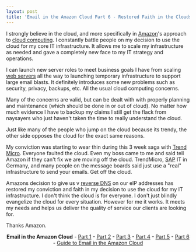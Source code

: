 ```yaml
---
layout: post
title: 'Email in the Amazon Cloud Part 6 - Restored Faith in the Clouds'
---
```

I strongly believe in the cloud, and more specifically in <a class="zem_slink" title="Amazon" rel="homepage" href="http://amazon.com/">Amazon</a>'s approach to <a class="zem_slink" title="Cloud Computing" rel="wikinvest" href="http://www.wikinvest.com/concept/Cloud_Computing">cloud computing</a>. I constantly battle people on my decision to use the cloud for my core IT infrastructure. It allows me to scale my infrastructure as needed and gave a completely new face to my IT strategy and operations.<p></p>
I can launch new server roles to meet business goals I have from scaling <a class="zem_slink" title="Web server" rel="wikipedia" href="http://en.wikipedia.org/wiki/Web_server">web servers</a> all the way to launching temporary infrastructure to support large email blasts. It definitely introduces some new problems such as security, privacy, backups, etc. All the usual cloud computing concerns.<p></p>
Many of the concerns are valid, but can be dealt with with properly planning and maintenance (which should be done in or out of cloud). No matter how much evidence I have to backup my claims I still get the flack from naysayers who just haven't taken the time to really understand the cloud.<p></p>
Just like many of the people who jump on the cloud because its trendy, the other side opposes the cloud for the exact same reasons.<p></p>
My conviction was starting to wear thin during this 3 week saga with <a class="zem_slink" title="Trend Micro" rel="homepage" href="http://www.trendmicro.com">Trend Micro</a>. Everyone faulted the cloud. Even my boss came to me and said tell Amazon if they can't fix we are moving off the cloud. TrendMicro, <a class="zem_slink" title="FWB: SAP" rel="stockexchange" href="http://finance.yahoo.com/q?s=SAP.F">SAP</a> IT in Germany, and many people on the message boards said just use a "real" infrastructure to send your emails. Get off the cloud.<p></p>
Amazons decision to give us v <a class="zem_slink" title="Reverse DNS lookup" rel="wikipedia" href="http://en.wikipedia.org/wiki/Reverse_DNS_lookup">reverse DNS</a> on our eIP addresses has restored my conviction and faith in my decision to use the cloud for my IT infrastructure. I don't think the cloud is for everyone. I don't just blindly evangelize the cloud for every situation. However for me it works. It meets my needs and helps us deliver the quality of service our clients are looking for.<p></p>
Thanks Amazon.
<p style="text-align: center;"><strong>Email in the Amazon Cloud</strong> - <a href="../?p=1095">Part 1</a> - <a href="../?p=1098">Part 2</a> - <a href="../?p=1100">Part 3</a> - <a href="../?p=1102">Part 4</a> - <a href="../?p=1104">Part 5</a> - <a href="../?p=1106">Part 6</a> - <a href="../2010/07/email-infrastructure-in-the-amazon-cloud/">Guide  to Email in the Amazon Cloud</a><p></p>
